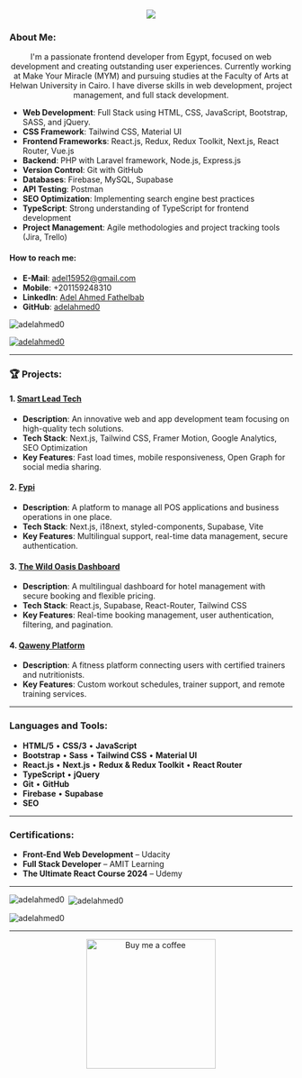 <h1 align="center">
  <a href="https://git.io/typing-svg">
    <img src="https://readme-typing-svg.herokuapp.com/?lines=I+am+Adel+Ahmed;Frontend+Developer;Nice+to+meet+you+%F0%9F%91%8B&center=true&size=30">
  </a>
</h1>
   
### About Me:
<p align="center">
I'm a passionate frontend developer from Egypt, focused on web development and creating outstanding user experiences. Currently working at Make Your Miracle (MYM) and pursuing studies at the Faculty of Arts at Helwan University in Cairo. I have diverse skills in web development, project management, and full stack development.
</p>

- **Web Development**: Full Stack using HTML, CSS, JavaScript, Bootstrap, SASS, and jQuery.
- **CSS Framework**: Tailwind CSS, Material UI
- **Frontend Frameworks**: React.js, Redux, Redux Toolkit, Next.js, React Router, Vue.js
- **Backend**: PHP with Laravel framework, Node.js, Express.js
- **Version Control**: Git with GitHub
- **Databases**: Firebase, MySQL, Supabase
- **API Testing**: Postman
- **SEO Optimization**: Implementing search engine best practices
- **TypeScript**: Strong understanding of TypeScript for frontend development
- **Project Management**: Agile methodologies and project tracking tools (Jira, Trello)

#### How to reach me:
- **E-Mail**: adel15952@gmail.com
- **Mobile**: +201159248310
- **LinkedIn**: [Adel Ahmed Fathelbab](https://www.linkedin.com/in/adel-ahmed-fathelbab)
- **GitHub**: [adelahmed0](https://github.com/adelahmed0)

<p align="left"> <img src="https://komarev.com/ghpvc/?username=adelahmed0&label=Profile%20views&color=0e75b6&style=flat" alt="adelahmed0" /> </p>

<p align="left"> <a href="https://github.com/ryo-ma/github-profile-trophy"><img src="https://github-profile-trophy.vercel.app/?username=adelahmed0" alt="adelahmed0" /></a> </p>

---

### 🏆 Projects:

#### 1. [Smart Lead Tech](https://smartleadtech.com/)
- **Description**: An innovative web and app development team focusing on high-quality tech solutions.
- **Tech Stack**: Next.js, Tailwind CSS, Framer Motion, Google Analytics, SEO Optimization
- **Key Features**: Fast load times, mobile responsiveness, Open Graph for social media sharing.

#### 2. [Fypi](https://fypi.com/en)
- **Description**: A platform to manage all POS applications and business operations in one place.
- **Tech Stack**: Next.js, i18next, styled-components, Supabase, Vite
- **Key Features**: Multilingual support, real-time data management, secure authentication.

#### 3. [The Wild Oasis Dashboard](https://the-wild-oasis-adel.vercel.app/)
- **Description**: A multilingual dashboard for hotel management with secure booking and flexible pricing.
- **Tech Stack**: React.js, Supabase, React-Router, Tailwind CSS
- **Key Features**: Real-time booking management, user authentication, filtering, and pagination.

#### 4. [Qaweny Platform](https://qawenyservice.com/)
- **Description**: A fitness platform connecting users with certified trainers and nutritionists.
- **Key Features**: Custom workout schedules, trainer support, and remote training services.

---

### **Languages and Tools:**

- **HTML/5** • **CSS/3** • **JavaScript**
- **Bootstrap** • **Sass** • **Tailwind CSS** • **Material UI**
- **React.js** • **Next.js** • **Redux & Redux Toolkit** • **React Router**
- **TypeScript** • **jQuery**
- **Git** • **GitHub**
- **Firebase** • **Supabase**
- **SEO**

---

### **Certifications:**

- **Front-End Web Development** – Udacity
- **Full Stack Developer** – AMIT Learning
- **The Ultimate React Course 2024** – Udemy

---

<p align="center">
  <img align="left" src="https://github-readme-stats.vercel.app/api/top-langs?username=adelahmed0&show_icons=true&locale=en&layout=compact" alt="adelahmed0" />
</p>

<p>&nbsp;<img align="center" src="https://github-readme-stats.vercel.app/api?username=adelahmed0&show_icons=true&locale=en" alt="adelahmed0" /></p>

<p><img align="center" src="https://github-readme-streak-stats.herokuapp.com/?user=adelahmed0&" alt="adelahmed0" /></p>

---

<p align="center">
  <a href="https://www.buymeacoffee.com/adelahmed0" target="_blank">
    <img src="https://www.buymeacoffee.com/assets/img/custom_images/orange_img.png" alt="Buy me a coffee" width="230">
  </a>
</p>

